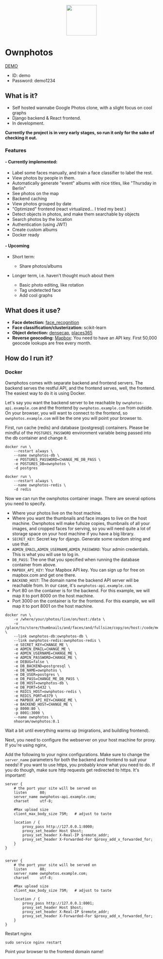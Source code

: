 <div style="text-align:center"><img width="100" src ="/screenshots/logo.png"/></div>

# Ownphotos

[DEMO](https://demo.ownphotos.io)

- ID: demo
- Password: demo1234

## What is it?

- Self hosted wannabe Google Photos clone, with a slight focus on cool graphs
- Django backend & React frontend. 
- In development. 

**Currently the project is in very early stages, so run it only for the sake of checking it out.**

### Features

#### - Currently implemented:
  
  - Label some faces manually, and train a face classifier to label the rest.
  - View photos by people in them.
  - Automatically generate "event" albums with nice titles, like "Thursday in Berlin"
  - See photos on the map
  - Backend caching
  - View photos grouped by date
  - "Optimized" frontend (react virtualized... I tried my best.)
  - Detect objects in photos, and make them searchable by objects 
  - Search photos by the location 
  - Authentication (using JWT)
  - Create custom albums
  - Docker ready
  
#### - Upcoming

  - Short term:
    - Share photos/albums

  - Longer term, i.e. haven't thought much about them
    - Basic photo editing, like rotation
    - Tag undetected face
    - Add cool graphs




## What does it use?

- **Face detection:** [face_recognition](https://github.com/ageitgey/face_recognition) 
- **Face classification/clusterization:** scikit-learn
- **Object detection:** [densecap](https://github.com/jcjohnson/densecap), [places365](http://places.csail.mit.edu/)
- **Reverse geocoding:** [Mapbox](https://www.mapbox.com/): You need to have an API key. First 50,000 geocode lookups are free every month.


## How do I run it?

### Docker

Ownphotos comes with separate backend and frontend
servers. The backend serves the restful API, and the frontend serves, well,
the frontend. The easiest way to do it is using Docker.

Let's say you want the backend server to be reachable by
`ownphotos-api.example.com` and the frontend by `ownphotos.example.com` from
outside. On your browser, you will want to connect to the frontend, so 
`ownphotos.example.com` will be the one you will point your browser to. 

First, run cache (redis) and database (postgresql) containers. Please be mindful
of the `POSTGRES_PASSWORD` environment variable being passed into the db
container and change it.

```
docker run \ 
    --restart always \
    --name ownphotos-db \
    -e POSTGRES_PASSWORD=CHANGE_ME_DB_PASS \
    -e POSTGRES_DB=ownphotos \
    -d postgres

docker run \
    --restart always \
    --name ownphotos-redis \
    -d redis
```




Now we can run the ownphotos container image. There are
several options you need to specify.

- Where your photos live on the host machine.
- Where you want the thumbnails and face images to live on the host machine.
  Ownphotos will make fullsize copies, thumbnails of all your images, and cropped faces for serving, so you
  will need quite a lot of storage space on your host machine if you have a big library.
- `SECRET_KEY`: Secret key for django. Generate some random string and use that.
- `ADMIN_EMAIL`,`ADMIN_USERNAME`,`ADMIN_PASSWORD`: Your admin credentials. This is what you will use to log in.
- `DB_PASS`: The one that you specified when running the database container from above.
- `MAPBOX_API_KEY`: Your Mapbox API key. You can sign up for free on mapbox.com and get one there.
- `BACKEND_HOST`: The domain name the backend API server will be reachable from.
  In our case, it's `ownphotos-api.example.com`. 
- Port 80 on the container is for the backend. For this example, we will map it
  to port 8000 on the host machine.
- Port 3000 on the container is for the frontend. For this example, we will map
  it to port 8001 on the host machine.


```
docker run \
    -v /where/your/photos/live/on/host:/data \
    -v /place/to/store/thumbnails/and/faces/and/fullsize/copy/on/host:/code/media \
    --link ownphotos-db:ownphotos-db \
    --link ownphotos-redis:ownphotos-redis \
    -e SECRET_KEY=CHANGE_ME \
    -e ADMIN_EMAIL=CHANGE_ME \
    -e ADMIN_USERNAME=CHANGE_ME \
    -e ADMIN_PASSWORD=CHANGE_ME \
    -e DEBUG=false \
    -e DB_BACKEND=postgresql \
    -e DB_NAME=ownphotos \
    -e DB_USER=postgres \
    -e DB_PASS=CHANGE_ME_DB_PASS \
    -e DB_HOST=ownphotos-db \
    -e DB_PORT=5432 \
    -e REDIS_HOST=ownphotos-redis \
    -e REDIS_PORT=6379 \
    -e MAPBOX_API_KEY=CHANGE_ME \
    -e BACKEND_HOST=CHANGE_ME \
    -p 8000:80 \
    -p 8001:3000 \
    --name ownphotos \
    nhooram/ownphotos:0.1
```

Wait a bit until everything warms up (migrations, and buildling frontend).

Next, you need to configure the webserver on your host machine for proxy. If
you're using nginx, 

Add the following to your nginx configurations. Make sure to change the
`server_name` parameters for both the backend and frontend to suit your needs!
If you want to use https, you probably know what you need to do. If you do
though, make sure http requests get redirected to https. It's important!


```
server {
    # the port your site will be served on
    listen      80;
    server_name ownphotos-api.example.com;
    charset     utf-8;

    #Max upload size
    client_max_body_size 75M;   # adjust to taste

    location / {
        proxy_pass http://127.0.0.1:8000;
        proxy_set_header Host $host;
        proxy_set_header X-Real-IP $remote_addr;
        proxy_set_header X-Forwarded-For $proxy_add_x_forwarded_for;
    }
}


server {
    # the port your site will be served on
    listen      80;
    server_name ownphotos.example.com;
    charset     utf-8;

    #Max upload size
    client_max_body_size 75M;   # adjust to taste

    location / {
        proxy_pass http://127.0.0.1:8001;
        proxy_set_header Host $host;
        proxy_set_header X-Real-IP $remote_addr;
        proxy_set_header X-Forwarded-For $proxy_add_x_forwarded_for;
    }
}
```


Restart nginx

```
sudo service nginx restart
```

Point your browser to the frontend domain name!

